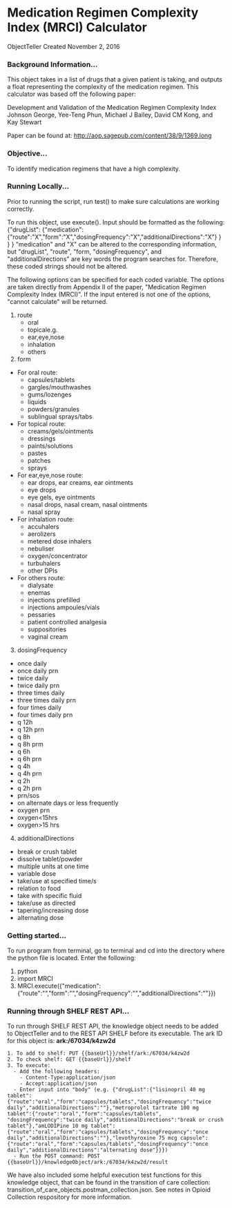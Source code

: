 # Medication Regimen Complexity Index (MRCI) Calculator
ObjectTeller
Created November 2, 2016

### Background Information...
This object takes in a list of drugs that a given patient is taking, and outputs a float representing the complexity of the medication regimen. This calculator was based off the following paper:

Development and Validation of the Medication Regimen Complexity Index
Johnson George, Yee-Teng Phun, Michael J Bailey, David CM Kong, and Kay Stewart

Paper can be found at: http://aop.sagepub.com/content/38/9/1369.long

### Objective...
To identify medication regimens that have a high complexity.

### Running Locally...
Prior to running the script, run test() to make sure calculations are working correctly.

To run this object, use execute(). Input should be formatted as the following:
  {"drugList":
      {"medication":
          {"route":"X","form":"X","dosingFrequency":"X","additionalDirections":"X"}
          }
        }
    }
"medication" and "X" can be altered to the corresponding information, but "drugList", "route", "form, "dosingFrequency", and "additionalDirections" are key words the program searches for. Therefore, these coded strings should not be altered.

The following options can be specified for each coded variable. The options are taken directly from Appendix II of the paper, "Medication Regimen Complexity Index (MRCI)". If the input entered is not one of the options, "cannot calculate" will be returned.

1. route
    - oral
    - topicale.g.
    - ear,eye,nose
    - inhalation
    - others
2. form
  - For oral route:
      - capsules/tablets
      - gargles/mouthwashes
      - gums/lozenges
      - liquids
      - powders/granules
      - sublingual sprays/tabs
  - For topical route:
      - creams/gels/ointments
      - dressings
      - paints/solutions
      - pastes
      - patches
      - sprays
  - For ear,eye,nose route:
      - ear drops, ear creams, ear ointments
      - eye drops
      - eye gels, eye ointments
      - nasal drops, nasal cream, nasal ointments
      - nasal spray
  - For inhalation route:
      - accuhalers
      - aerolizers
      - metered dose inhalers
      - nebuliser
      - oxygen/concentrator
      - turbuhalers
      - other DPIs
  - For others route:
      - dialysate
      - enemas
      - injections prefilled
      - injections ampoules/vials
      - pessaries
      - patient controlled analgesia
      - suppositories
      - vaginal cream
3. dosingFrequency
  - once daily
  - once daily prn
  - twice daily
  - twice daily prn
  - three times daily
  - three times daily prn
  - four times daily
  - four times daily prn
  - q 12h
  - q 12h prn
  - q 8h
  - q 8h prm
  - q 6h
  - q 6h prn
  - q 4h
  - q 4h prn
  - q 2h
  - q 2h prn
  - prn/sos
  - on alternate days or less frequently
  - oxygen prn
  - oxygen<15hrs
  - oxygen>15 hrs
4. additionalDirections
  - break or crush tablet
  - dissolve tablet/powder
  - multiple units at one time
  - variable dose
  - take/use at specified time/s
  - relation to food
  - take with specific fluid
  - take/use as directed
  - tapering/increasing dose
  - alternating dose


### Getting started...
  To run program from terminal, go to terminal and cd into the directory where the python file is located. Enter the following:
  1. python
  2. import MRCI
  3. MRCI.execute({"medication":{"route":"","form":"","dosingFrequency":"","additionalDirections":""}})

### Running through SHELF REST API...
  To run through SHELF REST API, the knowledge object needs to be added to ObjectTeller and to the REST API SHELF before its executable.
  The ark ID for this object is: **ark:/67034/k4zw2d**

    1. To add to shelf: PUT {{baseUrl}}/shelf/ark:/67034/k4zw2d
    2. To check shelf: GET {{baseUrl}}/shelf
    3. To execute:
      - Add the following headers:
        - Content-Type:application/json
        - Accept:application/json
      - Enter input into "body" (e.g. {"drugList":{"lisinopril 40 mg tablet":{"route":"oral","form":"capsules/tablets","dosingFrequency":"twice daily","additionalDirections":""},"metroprolol tartrate 100 mg tablet":{"route":"oral","form":"capsules/tablets", "dosingFrequency":"twice daily","additionalDirections":"break or crush tablet"},"amLODIPine 10 mg tablet":{"route":"oral","form":"capsules/tablets","dosingFrequency":"once daily","additionalDirections":""},"levothyroxine 75 mcg capsule":{"route":"oral","form":"capsules/tablets","dosingFrequency":"once daily","additionalDirections":"alternating dose"}}})
      - Run the POST command: POST {{baseUrl}}/knowledgeObject/ark:/67034/k4zw2d/result

We have also included some helpful execution test functions for this knowledge object, that can be found in the transition of care collection:  transition_of_care_objects.postman_collection.json. See notes in Opioid Collection respository for more information.
